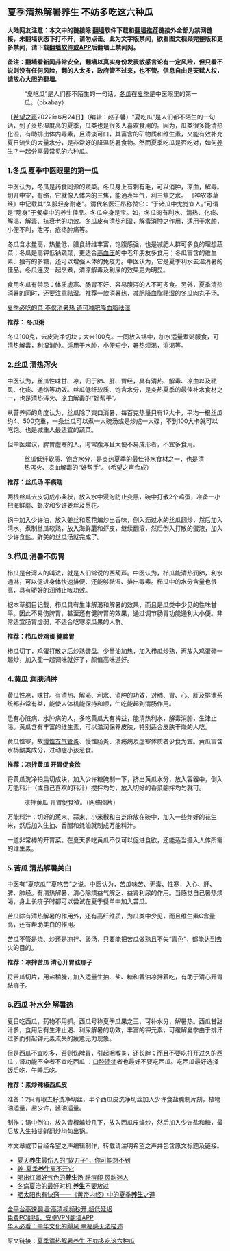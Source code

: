  <!-- 面包屑导航 --> <h2>夏季清热解暑养生 不妨多吃这六种瓜</h2> <p class="notice"><b>大陆网友注意：本文中的链接除 <a href="https://github.com/bannedbook/fanqiang" >翻墙</a>软件下载和<a href="https://github.com/killgcd/justmysocks/blob/master/README.md">翻墙推荐</a>链接外全部为禁网链接，未翻墙状态下打不开，请勿点击。此为文字版禁闻，欲看图文视频完整版和更多禁闻，请下载<a href="https://github.com/bannedbook/fanqiang">翻墙软件或APP</a>后翻墙上禁闻网。</p><p>备注：翻墙看新闻非常安全，翻墙以真实身份发表敏感言论有一定风险，但只看不说则没有任何风险，翻的人太多，政府管不过来，也不管。信息自由是天赋人权，请放心大胆的翻墙。</b></p>  <div class="entry"> <figure><figcaption>“夏吃瓜”是人们都不陌生的一句话，<a href="https://www.bannedbook.org/bnews/tag/%E5%86%AC%E7%93%9C/" class="st_tag internal_tag" rel="tag" title="标签 冬瓜 下的日志">冬瓜</a>在<a href="https://www.bannedbook.org/bnews/tag/%E5%A4%8F%E5%AD%A3/" class="st_tag internal_tag" rel="tag" title="标签 夏季 下的日志">夏季</a>是中医眼里的第一瓜。（pixabay）</figcaption></figure> <p>【<span class='wp_keywordlink_affiliate'><a href="https://www.soundofhope.org" title="希望之声" target="_blank">希望之声</a></span>2022年6月24日】（编辑：赵子馨）“夏吃瓜”是人们都不陌生的一句话，到了炎热湿度高的夏季，瓜类也是很多人喜欢食用的。因为，瓜类很多能清热化湿，有助排出体内毒素，且清淡可口，其富含的矿物质和维生素，又能有效补充夏日流失的大量水分，是非常好的降温防暑食物。然而夏季吃瓜是否吃对，如何<a href="https://www.bannedbook.org/bnews/tag/%e5%85%bb%e7%94%9f/" class="st_tag internal_tag" rel="tag" title="标签 养生 下的日志">养生</a>？一起分享最常见的六种瓜。</p> <h3>1.冬瓜 夏季中医眼里的第一瓜</h3> <p>中医认为，冬瓜是药食同源的蔬菜。冬瓜身上有刺有毛，可以消肿，凉血，解毒。切开中空，有络，它就像人体内的三焦，能通表里气，利三焦之水。 《神农本草经》中记载其“久服轻身耐老”。清代名医汪昂称赞它：“于诸瓜中尤觉宜人。”可谓是“隐身”于餐桌中的养生佳品。冬瓜全身是宝。如，冬瓜肉有利水、清热、化痰、解渴、解毒、抗衰老的功效。冬瓜皮有清热利湿，解毒消肿之作用，适用于水肿，小便不利，泄泻，疮疡肿痛等。</p> <p>冬瓜含水量高，热量低，膳食纤维丰富，饱腹感强，也是减肥人群可多食的理想蔬菜；冬瓜是高钾低钠蔬菜，更适合<a href="https://www.bannedbook.org/bnews/tag/%e9%ab%98%e8%a1%80%e5%8e%8b/" class="st_tag internal_tag" rel="tag" title="标签 高血压 下的日志">高血压</a>的中老年朋友多食用；冬瓜富含的维生素、独有的多糖，还可以增强人体的免疫力。中医认为，它是夏季利水去湿消暑的佳品。冬瓜连皮一起烹煮，清凉解毒及利尿的效果更为明显。</p> <p>食用冬瓜有禁忌：体质虚寒、肠胃不好、容易腹泻的人不可多食。另外，夏季清热消暑的同时，还要注意祛湿。推荐一款消暑热，减肥降血脂祛湿的冬瓜肉丸子汤。</p> <p><a href="https://www.soundofhope.org/post/362788">夏季必吃的菜 不仅消暑热 还可减肥降血脂祛湿</a></p> <p><strong>推荐： 冬瓜粥</strong></p> <p>冬瓜100克，去皮洗净切块；大米100克。一同放入锅中，加水适量煮粥服食，可清热解毒，利湿消肿。适用于水肿，小便短少，暑热烦渴，消渴等。</p> <h3>2.<a href="https://www.bannedbook.org/bnews/tag/%e4%b8%9d%e7%93%9c/" class="st_tag internal_tag" rel="tag" title="标签 丝瓜 下的日志">丝瓜</a> 清热泻火</h3> <p>中医认为，丝瓜性味甘、凉，归于肺、肝、胃经，具有清热、解毒、凉血以及祛风、化痰、通络等功效。丝瓜低纤软质、饱含水分，是炎热夏季的最佳补水食材之一，也是清热泻火、凉血解毒的“好帮手”。</p> <p>从营养师的角度认为，丝瓜除了爽口消暑，每百克热量只有17大卡，平均一根丝瓜约4、500克重，一条丝瓜可以煮一大碗汤或是炒成一大碟，不到100大卡就可以吃饱。也是减重人最适宜的蔬菜。</p>  <p>但中医建议，脾胃虚寒的人，时常腹泻且大便不易成形者，不宜多食用。</p> <figure><figcaption>丝瓜低纤软质、饱含水分，是炎热夏季的最佳补水食材之一，也是清热泻火、凉血解毒的“好帮手”。（希望之声合成）</figcaption></figure> <p><strong>推荐：丝瓜汤 平痰喘</strong></p> <p>两根丝瓜去皮切成小条状，放入水中浸泡防止变黑，碗中打散2个鸡蛋，准备一小把海鲜蘑、虾皮和少许姜丝及葱花。</p> <p>锅中加入少许油，放入姜丝和葱花煸炒出香味，倒入沥过水的丝瓜翻炒，然后加入清水，煮制丝瓜软熟，放入海鲜蘑和虾皮，继续翻滚，然后倒入打散的蛋液，加入少许食盐。鲜美的丝瓜汤就完成了。</p> <h3>3.栉瓜 消暑不伤胃</h3> <p>栉瓜是台湾人的叫法，就是人们常说的西葫芦。中医认为，栉瓜能清热润肺，利水通淋，可以促进身体快速排便、还能够祛湿、排出毒素。栉瓜中的水分含量也很高，具有骄好的润肺止咳功效。</p> <p>据本草纲目记载，栉瓜具有生津解渴和解暑的效果，而且是瓜类中少见的性味甘平。因此不易伤脾胃，甚至还有健脾胃的效果，通过调节肠胃功能通利大小便。非常适宜肠胃虚弱，不适合吃寒凉瓜果的人群。</p> <p><strong>推荐：栉瓜炒鸡蛋 健脾胃</strong></p> <p>栉瓜切丁，鸡蛋打散之后炒熟装盘。少量油加热，加入栉瓜炒熟，再放入鸡蛋碎一起炒，加入盐一起调味就好了，颜值高味道好。</p> <h3>4.黄瓜 润肤消肿</h3> <p>黄瓜性凉，味甘。有清热、解渴、利水、消肿的功效，对肺、胃、心、肝及排泄系统都非常有益，能使人体机能保持和顺，生吃能起到清肠作用。</p>  <p>患有心脏病、水肿病的人，多吃黄瓜大有裨益，能清热利水，解毒消肿，生津止渴。黄瓜含有丰富的维生素，可以滋润保养皮肤，特别适合皮肤干燥的人吃。</p> <p>黄瓜性寒，故<a href="https://www.bannedbook.org/bnews/tag/%e6%85%a2%e6%80%a7%e6%94%af%e6%b0%94%e7%ae%a1%e7%82%8e/" class="st_tag internal_tag" rel="tag" title="标签 慢性支气管炎 下的日志">慢性支气管炎</a>、慢性肠炎、溃疡病及虚寒体质者少食为宜。黄瓜富含水杨酸类成分，过动症小孩忌食。</p> <p><strong>推荐：凉拌黄瓜 开胃促食欲</strong></p> <p>将黄瓜洗净拍扁切成块，加入少许糖腌制一下，挤出黄瓜水分，放入容器中，倒入万能料汁（或自己喜欢的料汁）搅拌均匀，放入切好的香菜翻拌均匀就可。</p> <figure><figcaption>凉拌黄瓜 开胃促食欲。（网络图片）</figcaption></figure> <p>万能料汁：切好的葱末、蒜末、小米椒和白芝麻放在碗中，加入一些炸好的花生米，然后加入生抽、香醋和蚝油就制成万能料汁。</p> <p>一道非常棒的开胃菜。在夏天多吃黄瓜不仅可以促进食欲，还能适当摄入人体所需的维生素。</p> <h3>5.苦瓜 清热解暑美白</h3> <p>中医有“夏吃瓜”“夏吃苦”之说。中医认为，苦瓜味苦、无毒、性寒，入心、肝、脾、肺经。有清热解暑、清心除烦益气解乏、益肾利尿的作用。当感觉自己暑热烦渴，身上长痱子时都可以尝试在夏季餐单中加入苦瓜。</p> <p>苦瓜除有清热解暑的作用外，还有高纤维质，为瓜类中少见，而且维生素C含量高，还有帮助美白的作用。</p> <p>苦瓜不管是烧、炒还是凉拌、煲汤，只要能把苦瓜做熟且不失“青色”，都能达到去火的目的。</p>  <p><strong>推荐：凉拌苦瓜 清心开胃祛痱子</strong></p> <p>将苦瓜切片，用盐稍腌，加入适量生抽、盐、糖和香油凉拌着吃，有助于清心开胃祛痱子。</p> <h3>6.<a href="https://www.bannedbook.org/bnews/tag/%e8%a5%bf%e7%93%9c/" class="st_tag internal_tag" rel="tag" title="标签 西瓜 下的日志">西瓜</a> 补水分 解暑热</h3> <p>夏日吃西瓜，药物不用抓。西瓜号称夏季瓜果之王，可补水分，解暑热。西瓜甘甜汁多，食用后有生津止渴、利尿解暑的功效，丰富的钾元素，可缓解夏季由于排汗过多而引起钾元素流失的疲惫无力现象。</p> <p>但是西瓜不宜吃多，否则伤脾胃，引起咽<a href="https://www.bannedbook.org/bnews/tag/%e5%96%89%e7%82%8e/" class="st_tag internal_tag" rel="tag" title="标签 喉炎 下的日志">喉炎</a>，还长胖；而且不要吃打开过久的西瓜；肾功能不全者不宜吃西瓜 ：<a href="https://www.bannedbook.org/bnews/tag/%e5%8f%a3%e8%85%94%e6%ba%83%e7%96%a1/" class="st_tag internal_tag" rel="tag" title="标签 口腔溃疡 下的日志">口腔溃疡</a>者也最好不要吃西瓜。吃西瓜最好选择饭后吃，午睡后吃。</p> <p><strong>推荐：素炒辣椒西瓜皮</strong></p> <p>准备：2只青椒去籽洗净切丝，半个西瓜皮洗净切丝加入少许食盐腌制片刻，植物油适量，盐少许，酱油适量。</p> <p>制作：锅中倒油，放入青椒煸炒几下，放入西瓜皮煸炒，然后加入少许盐和糖，最后放入生抽提鲜翻炒均匀出锅。</p> <p>本文章或节目经希望之声编辑制作，转载请注明希望之声并包含原文标题及链接。 </p> <div id="taboola-mid-1"></div>  <ul class='op-related-articles' title='相关阅读'> <li><a href='https://www.bannedbook.org/bnews/comments/20220624/1749712.html' target='_blank'>夏天<b>养生</b>最伤人的“软刀子”，你可能想不到</a></li> <li><a href='https://www.bannedbook.org/bnews/comments/20220624/1749416.html' target='_blank'>姜-夏季<b>养生</b>离不开它</a></li> <li><a href='https://www.bannedbook.org/bnews/comments/20220623/1749025.html' target='_blank'>喝出红润好气色的<b>养生</b>汤 祛痘印 风韵迷人</a></li> <li><a href='https://www.bannedbook.org/bnews/comments/20220619/1747649.html' target='_blank'>冬病夏治的最好时机 <b>养生</b>不要放过</a></li> <li><a href='https://www.bannedbook.org/bnews/comments/20220619/1747647.html' target='_blank'>晒太阳也有诀窍——《黄帝内经》中的夏季<b>养生</b>之道</a></li> </ul> <p class="texttj"> <a href="https://github.com/bannedbook/fanqiang/wiki/V2ray%E6%9C%BA%E5%9C%BA" target="_blank">全平台高速翻墙:高清视频秒开,超低延迟</a><br/> <a href="https://github.com/bannedbook/fanqiang/wiki/%E7%A6%81%E9%97%BB%E7%BD%91%E5%AE%89%E5%8D%93%E7%BF%BB%E5%A2%99%E6%96%B0%E9%97%BBAPP" target="_blank">免费PC翻墙、安卓VPN翻墙APP</a><br/> <a href="https://www.bannedbook.org/bnews/comments/20220220/1694796.html" target="_blank">华人必看：中华文化的飓风 幸福感无法描述</a> </p> <p>原文链接：<a class="src_link"  href="https://www.soundofhope.org/post/631724" target="_blank">夏季清热解暑养生 不妨多吃这六种瓜</a></p><a name='sharetosocial'></a>  <div style="margin-bottom:5px;padding-bottom:5px;clear:both"> <div id="archive-pix-1" class="banner-ads"> <!-- AuctionX Display platform tag START --> <div id="27602x728x90x621x_ADSLOT1" clicktrack="%%CLICK_URL_ESC%%"></div>  <!-- AuctionX Display platform tag END --> </div> <div id="archive-pix-2" class="banner-ads"> <!-- AuctionX Display platform tag START --> <div id="27556x300x250x621x_ADSLOT1" clicktrack="%%CLICK_URL_ESC%%" style="margin:0 auto;text-align:center"></div>  <!-- AuctionX Display platform tag END --> </div> </div>  <div id="archive-pix-1" class="banner-ads"> <!-- AuctionX Display platform tag START --> <div id="27603x728x90x621x_ADSLOT1" clicktrack="%%CLICK_URL_ESC%%"></div>  <!-- AuctionX Display platform tag END --> </div> </div><!--END ENTRY--> 